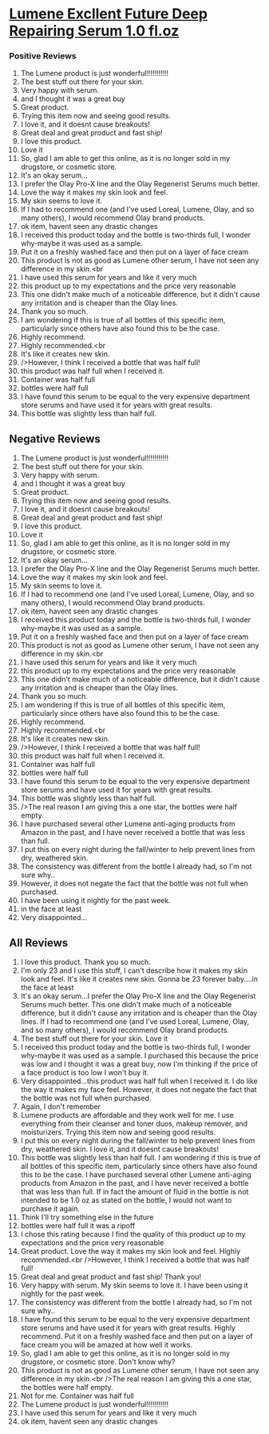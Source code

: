 # [Lumene Excllent Future Deep Repairing Serum 1.0 fl.oz](https://products.checkmycream.com/products/Lumene-Excllent-Future-Deep-Repairing-Serum-1.0-fl.oz.html)

### Positive Reviews

<ol>
      <li>The Lumene product is just wonderful!!!!!!!!!!!</li>
      <li>The best stuff out there for your skin.</li>
      <li>Very happy with serum.</li>
      <li>and I thought it was a great buy</li>
      <li>Great product.  </li>
      <li>Trying this item now and seeing good results.</li>
      <li>I love it, and it doesnt cause breakouts!</li>
      <li>Great deal and great product and fast ship!  </li>
      <li>I love this product.</li>
      <li>Love it</li>
      <li>So, glad I am able to get this online, as it is no longer sold in my drugstore, or cosmetic store.</li>
      <li>It&#x27;s an okay serum...</li>
      <li>I prefer the Olay Pro-X line and the Olay Regenerist Serums much better.</li>
      <li>Love the way it makes my skin look and feel.  </li>
      <li>My skin seems to love it.</li>
      <li>If I had to recommend one (and I&#x27;ve used Loreal, Lumene, Olay, and so many others), I would recommend Olay brand products.</li>
      <li>ok item, havent seen any drastic changes</li>
      <li>I received this product today and the bottle is two-thirds full, I wonder why-maybe it was used as a sample.</li>
      <li>Put it on a freshly washed face and then put on a layer of face cream</li>
      <li>This product is not as good as Lumene other serum, I have not seen any difference in my skin.&lt;br</li>
      <li>I have used this serum for years and like it very much</li>
      <li>this product up to my expectations and the price very reasonable</li>
      <li>This one didn&#x27;t make much of a noticeable difference, but it didn&#x27;t cause any irritation and is cheaper than the Olay lines.</li>
      <li>Thank you so much.</li>
      <li>I am wondering if this is true of all bottles of this specific item, particularly since others have also found this to be the case.  </li>
      <li>Highly recommend.  </li>
      <li>Highly recommended.&lt;br</li>
      <li>It&#x27;s like it creates new skin.</li>
      <li>/&gt;However, I think I received a bottle that was half full!</li>
      <li>this product was half full when I received it.  </li>
      <li>Container was half full</li>
      <li>bottles were half full</li>
      <li>I have found this serum to be equal to the very expensive department store serums and have used it for years with great results.  </li>
      <li>This bottle was slightly less than half full.  </li>
</ol>


<h2>Negative Reviews</h2>
<ol>
<li> The Lumene product is just wonderful!!!!!!!!!!!</li>
<li> The best stuff out there for your skin.</li>
<li> Very happy with serum.</li>
<li> and I thought it was a great buy</li>
<li> Great product.  </li>
<li> Trying this item now and seeing good results.</li>
<li> I love it, and it doesnt cause breakouts!</li>
<li> Great deal and great product and fast ship!  </li>
<li> I love this product.</li>
<li> Love it</li>
<li> So, glad I am able to get this online, as it is no longer sold in my drugstore, or cosmetic store.</li>
<li> It&#x27;s an okay serum...</li>
<li> I prefer the Olay Pro-X line and the Olay Regenerist Serums much better.</li>
<li> Love the way it makes my skin look and feel.  </li>
<li> My skin seems to love it.</li>
<li> If I had to recommend one (and I&#x27;ve used Loreal, Lumene, Olay, and so many others), I would recommend Olay brand products.</li>
<li> ok item, havent seen any drastic changes</li>
<li> I received this product today and the bottle is two-thirds full, I wonder why-maybe it was used as a sample.</li>
<li> Put it on a freshly washed face and then put on a layer of face cream</li>
<li> This product is not as good as Lumene other serum, I have not seen any difference in my skin.&lt;br</li>
<li> I have used this serum for years and like it very much</li>
<li> this product up to my expectations and the price very reasonable</li>
<li> This one didn&#x27;t make much of a noticeable difference, but it didn&#x27;t cause any irritation and is cheaper than the Olay lines.</li>
<li> Thank you so much.</li>
<li> I am wondering if this is true of all bottles of this specific item, particularly since others have also found this to be the case.  </li>
<li> Highly recommend.  </li>
<li> Highly recommended.&lt;br</li>
<li> It&#x27;s like it creates new skin.</li>
<li> /&gt;However, I think I received a bottle that was half full!</li>
<li> this product was half full when I received it.  </li>
<li> Container was half full</li>
<li> bottles were half full</li>
<li> I have found this serum to be equal to the very expensive department store serums and have used it for years with great results.  </li>
<li> This bottle was slightly less than half full.  </li>
<li> /&gt;The real reason I am giving this a one star, the bottles  were half empty.</li>
<li> I have purchased several other Lumene anti-aging products from Amazon in the past, and I have never received a bottle that was less than full.  </li>
<li> I put this on every night during the fall/winter to help prevent lines from dry, weathered skin.</li>
<li> The consistency was different from the bottle I already had, so I&#x27;m not sure why..</li>
<li> However, it does not negate the fact that the bottle was not full when purchased.</li>
<li> I have been using it nightly for the past week.</li>
<li> in the face at least</li>
<li> Very disappointed...</li>
</ol>

<h2>All Reviews</h2>

<ol>
    <li> I love this product. Thank you so much.</li>
    <li> I&#x27;m only 23 and I use this stuff, I can&#x27;t describe how it makes my skin look and feel. It&#x27;s like it creates new skin. Gonna be 23 forever baby....in the face at least</li>
    <li> It&#x27;s an okay serum...I prefer the Olay Pro-X line and the Olay Regenerist Serums much better. This one didn&#x27;t make much of a noticeable difference, but it didn&#x27;t cause any irritation and is cheaper than the Olay lines. If I had to recommend one (and I&#x27;ve used Loreal, Lumene, Olay, and so many others), I would recommend Olay brand products.</li>
    <li> The best stuff out there for your skin. Love it</li>
    <li> I received this product today and the bottle is two-thirds full, I wonder why-maybe it was used as a sample. I purchased this because the price was low and I thought it was a great buy, now I&#x27;m thinking if the price of a face product is too low I won&#x27;t buy it.</li>
    <li> Very disappointed...this product was half full when I received it.  I do like the way it makes my face feel. However, it does not negate the fact that the bottle was not full when purchased.</li>
    <li> Again, I don&#x27;t remember</li>
    <li> Lumene products are affordable and they work well for me.  I use everything from their cleanser and toner duos, makeup remover, and moisturizers. Trying this item now and seeing good results.</li>
    <li> I put this on every night during the fall/winter to help prevent lines from dry, weathered skin. I love it, and it doesnt cause breakouts!</li>
    <li> This bottle was slightly less than half full.  I am wondering if this is true of all bottles of this specific item, particularly since others have also found this to be the case.  I have purchased several other Lumene anti-aging products from Amazon in the past, and I have never received a bottle that was less than full.  If in fact the amount of fluid in the bottle is not intended to be 1.0 oz as stated on the bottle, I would not want to purchase it again.</li>
    <li> Think I&#x27;ll try something else in the future</li>
    <li> bottles were half full it was a ripoff</li>
    <li> I chose this rating because I find the quality of  this product up to my expectations and the price very reasonable</li>
    <li> Great product.  Love the way it makes my skin look and feel.  Highly recommended.&lt;br /&gt;However, I think I received a bottle that was half full!</li>
    <li> Great deal and great product and fast ship!  Thank you!</li>
    <li> Very happy with serum. My skin seems to love it. I have been using it nightly for the past week.</li>
    <li> The consistency was different from the bottle I already had, so I&#x27;m not sure why..</li>
    <li> I have found this serum to be equal to the very expensive department store serums and have used it for years with great results.  Highly recommend.  Put it on a freshly washed face and then put on a layer of face cream you will be amazed at how well it works.</li>
    <li> So, glad I am able to get this online, as it is no longer sold in my drugstore, or cosmetic store. Don&#x27;t know why?</li>
    <li> This product is not as good as Lumene other serum, I have not seen any difference in my skin.&lt;br /&gt;The real reason I am giving this a one star, the bottles  were half empty.</li>
    <li> Not for me. Container was half full</li>
    <li> The Lumene product is just wonderful!!!!!!!!!!!</li>
    <li> I have used this serum for years and like it very much</li>
    <li> ok item, havent seen any drastic changes</li>
</ol>




